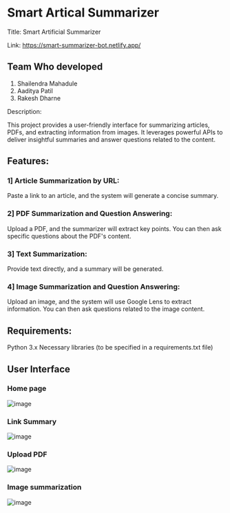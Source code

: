 
# Smart Artical Summarizer

Title: Smart Artificial Summarizer

Link: https://smart-summarizer-bot.netlify.app/

## Team Who developed
1) Shailendra Mahadule
2) Aaditya Patil
3) Rakesh Dharne

Description:

This project provides a user-friendly interface for summarizing articles, PDFs, and extracting information from images. It leverages powerful APIs to deliver insightful summaries and answer questions related to the content.

## Features:

### 1] Article Summarization by URL: 
Paste a link to an article, and the system will generate a concise summary.

### 2] PDF Summarization and Question Answering:
 Upload a PDF, and the summarizer will extract key points. You can then ask specific questions about the PDF's content.

### 3] Text Summarization: 
Provide text directly, and a summary will be generated.

### 4] Image Summarization and Question Answering: 
Upload an image, and the system will use Google Lens to extract information. You can then ask questions related to the image content.

## Requirements:

Python 3.x
Necessary libraries (to be specified in a requirements.txt file)


## User Interface 

### Home page
![image](https://github.com/aaditya-1219/smart-summarizer/assets/120922588/af656503-984d-4e73-8fa2-a3ee0584ad99)

### Link Summary
![image](https://github.com/aaditya-1219/smart-summarizer/assets/120922588/7592a47d-944a-42b7-a0b4-63b8955ed3e3)

### Upload PDF
![image](https://github.com/aaditya-1219/smart-summarizer/assets/120922588/3c5dbc3b-b69c-488d-8275-495213d436ce)

### Image summarization
![image](https://github.com/aaditya-1219/smart-summarizer/assets/120922588/04f11952-1628-4c3f-87c9-a1fcd5b0a880)



